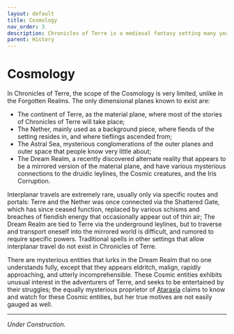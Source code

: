 ```yaml
---
layout: default
title: Cosmology
nav_order: 3
description: Chronicles of Terre is a medieval fantasy setting many years in the writing.
parent: History
---
```


# Cosmology

In Chronicles of Terre, the scope of the Cosmology is very limited, unlike in the Forgotten Realms. The only dimensional planes known to exist are: 
- The continent of Terre, as the material plane, where most of the stories of Chronicles of Terre will take place; 
- The Nether, mainly used as a background piece, where fiends of the setting resides in, and where tieflings ascended from; 
- The Astral Sea, mysterious conglomerations of the outer planes and outer space that people know very little about; 
- The Dream Realm, a recently discovered alternate reality that appears to be a mirrored version of the material plane, and have various mysterious connections to the druidic leylines, the Cosmic creatures, and the Iris Corruption.

Interplanar travels are extremely rare, usually only via specific routes and portals: Terre and the Nether was once connected via the Shattered Gate, which has since ceased function, replaced by various schisms and breaches of fiendish energy that occasionally appear out of thin air; The Dream Realm are tied to Terre via the underground leylines, but to traverse and transport oneself into the mirrored world is difficult, and rumored to require specific powers. Traditional spells in other settings that allow interplanar travel do not exist in Chronicles of Terre.

There are mysterious entities that lurks in the Dream Realm that no one understands fully, except that they appears eldritch, malign, rapidly approaching, and utterly incomprehensible. These Cosmic entities exhibits unusual interest in the adventurers of Terre, and seeks to be entertained by their struggles; the equally mysterious proprietor of [Ataraxia](../region/others/Ataraxia) claims to know and watch for these Cosmic entities, but her true motives are not easily gauged as well.

---

*Under Construction.*